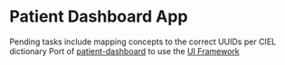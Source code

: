 # Patient Dashboard App
Pending tasks include mapping concepts to the correct UUIDs per CIEL dictionary
Port of [patient-dashboard](https://github.com/bespokeinteractive/patient-dashboard) to use the [UI Framework](https://wiki.openmrs.org/display/docs/UI+Framework)
